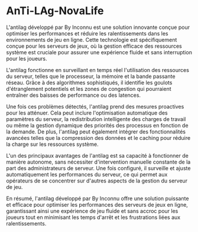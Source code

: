 # AnTi-LAg-NovaLife

L'antilag développé par By Inconnu est une solution innovante conçue pour optimiser les performances et réduire les ralentissements dans les environnements de jeu en ligne. Cette technologie est spécifiquement conçue pour les serveurs de jeux, où la gestion efficace des ressources système est cruciale pour assurer une expérience fluide et sans interruption pour les joueurs.

L'antilag fonctionne en surveillant en temps réel l'utilisation des ressources du serveur, telles que le processeur, la mémoire et la bande passante réseau. Grâce à des algorithmes sophistiqués, il identifie les goulots d'étranglement potentiels et les zones de congestion qui pourraient entraîner des baisses de performance ou des latences.

Une fois ces problèmes détectés, l'antilag prend des mesures proactives pour les atténuer. Cela peut inclure l'optimisation automatique des paramètres du serveur, la redistribution intelligente des charges de travail ou même la gestion dynamique des priorités des processus en fonction de la demande. De plus, l'antilag peut également intégrer des fonctionnalités avancées telles que la compression des données et le caching pour réduire la charge sur les ressources système.

L'un des principaux avantages de l'antilag est sa capacité à fonctionner de manière autonome, sans nécessiter d'intervention manuelle constante de la part des administrateurs de serveur. Une fois configuré, il surveille et ajuste automatiquement les performances du serveur, ce qui permet aux opérateurs de se concentrer sur d'autres aspects de la gestion du serveur de jeu.

En résumé, l'antilag développé par By Inconnu offre une solution puissante et efficace pour optimiser les performances des serveurs de jeux en ligne, garantissant ainsi une expérience de jeu fluide et sans accroc pour les joueurs tout en minimisant les temps d'arrêt et les frustrations liées aux ralentissements.
